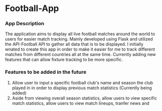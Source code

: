 # Football-App

### App Description
The application aims to display all live football matches around the world to users for easier match tracking. Mainly developed using Flask and utilized the API-Football API to gather all data that is to be displayed. I initially wnated to create this app in order to make it easier for me to track different matches from different 
countries all at the same time. Currently adding new features that can allow fixture tracking to be more specific. 


### Features to be added in the future
1. Allow user to input a specific football club's name and season the club played in in order to display previous match statistics (Currently being added)
2. Aside from viewing overall season statistics, allow users to view specific match statistics, allow users to view match lineups, tranfer news and 


